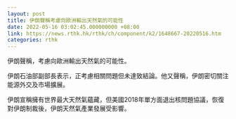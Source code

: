 ```yaml
---
layout: post
title: 伊朗聲稱考慮向歐洲輸出天然氣的可能性
date: 2022-05-16 03:02:45.000000000 +08:00
link: https://news.rthk.hk/rthk/ch/component/k2/1648667-20220516.htm
categories: rthk
---
```


伊朗聲稱，考慮向歐洲輸出天然氣的可能性。

伊朗石油部副部長表示，正考慮相關問題但未達致結論。他又聲稱，伊朗密切關注能源外交及市場擴展。

伊朗宣稱擁有世界最大天然氣蘊藏，但美國2018年單方面退出核問題協議，恢復對伊朗制裁後，伊朗天然氣產業發展受影響。
